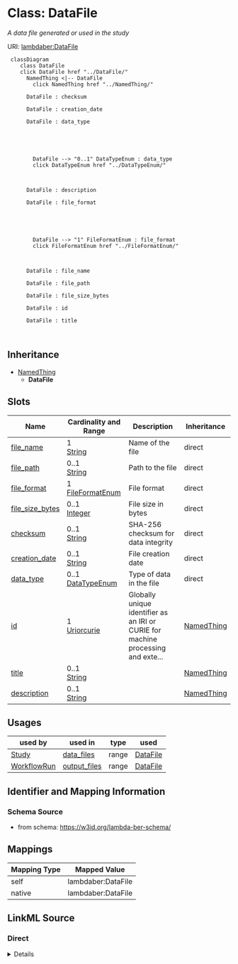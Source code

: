 

# Class: DataFile 


_A data file generated or used in the study_





URI: [lambdaber:DataFile](https://w3id.org/lambda-ber-schema/DataFile)





```mermaid
 classDiagram
    class DataFile
    click DataFile href "../DataFile/"
      NamedThing <|-- DataFile
        click NamedThing href "../NamedThing/"
      
      DataFile : checksum
        
      DataFile : creation_date
        
      DataFile : data_type
        
          
    
        
        
        DataFile --> "0..1" DataTypeEnum : data_type
        click DataTypeEnum href "../DataTypeEnum/"
    

        
      DataFile : description
        
      DataFile : file_format
        
          
    
        
        
        DataFile --> "1" FileFormatEnum : file_format
        click FileFormatEnum href "../FileFormatEnum/"
    

        
      DataFile : file_name
        
      DataFile : file_path
        
      DataFile : file_size_bytes
        
      DataFile : id
        
      DataFile : title
        
      
```





## Inheritance
* [NamedThing](NamedThing.md)
    * **DataFile**



## Slots

| Name | Cardinality and Range | Description | Inheritance |
| ---  | --- | --- | --- |
| [file_name](file_name.md) | 1 <br/> [String](String.md) | Name of the file | direct |
| [file_path](file_path.md) | 0..1 <br/> [String](String.md) | Path to the file | direct |
| [file_format](file_format.md) | 1 <br/> [FileFormatEnum](FileFormatEnum.md) | File format | direct |
| [file_size_bytes](file_size_bytes.md) | 0..1 <br/> [Integer](Integer.md) | File size in bytes | direct |
| [checksum](checksum.md) | 0..1 <br/> [String](String.md) | SHA-256 checksum for data integrity | direct |
| [creation_date](creation_date.md) | 0..1 <br/> [String](String.md) | File creation date | direct |
| [data_type](data_type.md) | 0..1 <br/> [DataTypeEnum](DataTypeEnum.md) | Type of data in the file | direct |
| [id](id.md) | 1 <br/> [Uriorcurie](Uriorcurie.md) | Globally unique identifier as an IRI or CURIE for machine processing and exte... | [NamedThing](NamedThing.md) |
| [title](title.md) | 0..1 <br/> [String](String.md) |  | [NamedThing](NamedThing.md) |
| [description](description.md) | 0..1 <br/> [String](String.md) |  | [NamedThing](NamedThing.md) |





## Usages

| used by | used in | type | used |
| ---  | --- | --- | --- |
| [Study](Study.md) | [data_files](data_files.md) | range | [DataFile](DataFile.md) |
| [WorkflowRun](WorkflowRun.md) | [output_files](output_files.md) | range | [DataFile](DataFile.md) |







## Identifier and Mapping Information






### Schema Source


* from schema: https://w3id.org/lambda-ber-schema/




## Mappings

| Mapping Type | Mapped Value |
| ---  | ---  |
| self | lambdaber:DataFile |
| native | lambdaber:DataFile |






## LinkML Source

<!-- TODO: investigate https://stackoverflow.com/questions/37606292/how-to-create-tabbed-code-blocks-in-mkdocs-or-sphinx -->

### Direct

<details>
```yaml
name: DataFile
description: A data file generated or used in the study
from_schema: https://w3id.org/lambda-ber-schema/
is_a: NamedThing
attributes:
  file_name:
    name: file_name
    description: Name of the file
    from_schema: https://w3id.org/lambda-ber-schema/
    rank: 1000
    domain_of:
    - DataFile
    - Image
    required: true
  file_path:
    name: file_path
    description: Path to the file
    from_schema: https://w3id.org/lambda-ber-schema/
    rank: 1000
    domain_of:
    - DataFile
  file_format:
    name: file_format
    description: File format
    from_schema: https://w3id.org/lambda-ber-schema/
    rank: 1000
    domain_of:
    - DataFile
    range: FileFormatEnum
    required: true
  file_size_bytes:
    name: file_size_bytes
    description: File size in bytes
    from_schema: https://w3id.org/lambda-ber-schema/
    rank: 1000
    domain_of:
    - DataFile
    range: integer
  checksum:
    name: checksum
    description: SHA-256 checksum for data integrity
    from_schema: https://w3id.org/lambda-ber-schema/
    rank: 1000
    domain_of:
    - DataFile
  creation_date:
    name: creation_date
    description: File creation date
    from_schema: https://w3id.org/lambda-ber-schema/
    rank: 1000
    domain_of:
    - DataFile
    range: string
  data_type:
    name: data_type
    description: Type of data in the file
    from_schema: https://w3id.org/lambda-ber-schema/
    rank: 1000
    domain_of:
    - DataFile
    range: DataTypeEnum

```
</details>

### Induced

<details>
```yaml
name: DataFile
description: A data file generated or used in the study
from_schema: https://w3id.org/lambda-ber-schema/
is_a: NamedThing
attributes:
  file_name:
    name: file_name
    description: Name of the file
    from_schema: https://w3id.org/lambda-ber-schema/
    rank: 1000
    alias: file_name
    owner: DataFile
    domain_of:
    - DataFile
    - Image
    range: string
    required: true
  file_path:
    name: file_path
    description: Path to the file
    from_schema: https://w3id.org/lambda-ber-schema/
    rank: 1000
    alias: file_path
    owner: DataFile
    domain_of:
    - DataFile
    range: string
  file_format:
    name: file_format
    description: File format
    from_schema: https://w3id.org/lambda-ber-schema/
    rank: 1000
    alias: file_format
    owner: DataFile
    domain_of:
    - DataFile
    range: FileFormatEnum
    required: true
  file_size_bytes:
    name: file_size_bytes
    description: File size in bytes
    from_schema: https://w3id.org/lambda-ber-schema/
    rank: 1000
    alias: file_size_bytes
    owner: DataFile
    domain_of:
    - DataFile
    range: integer
  checksum:
    name: checksum
    description: SHA-256 checksum for data integrity
    from_schema: https://w3id.org/lambda-ber-schema/
    rank: 1000
    alias: checksum
    owner: DataFile
    domain_of:
    - DataFile
    range: string
  creation_date:
    name: creation_date
    description: File creation date
    from_schema: https://w3id.org/lambda-ber-schema/
    rank: 1000
    alias: creation_date
    owner: DataFile
    domain_of:
    - DataFile
    range: string
  data_type:
    name: data_type
    description: Type of data in the file
    from_schema: https://w3id.org/lambda-ber-schema/
    rank: 1000
    alias: data_type
    owner: DataFile
    domain_of:
    - DataFile
    range: DataTypeEnum
  id:
    name: id
    description: Globally unique identifier as an IRI or CURIE for machine processing
      and external references. Used for linking data across systems and semantic web
      integration.
    from_schema: https://w3id.org/lambda-ber-schema/
    rank: 1000
    identifier: true
    alias: id
    owner: DataFile
    domain_of:
    - NamedThing
    range: uriorcurie
    required: true
  title:
    name: title
    from_schema: https://w3id.org/lambda-ber-schema/
    rank: 1000
    slot_uri: dcterms:title
    alias: title
    owner: DataFile
    domain_of:
    - NamedThing
    range: string
  description:
    name: description
    from_schema: https://w3id.org/lambda-ber-schema/
    rank: 1000
    alias: description
    owner: DataFile
    domain_of:
    - NamedThing
    - AttributeGroup
    range: string

```
</details>